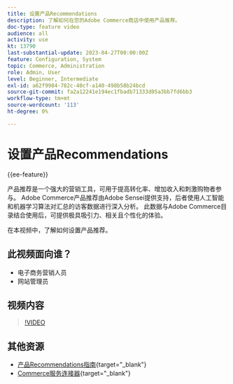 ```yaml
---
title: 设置产品Recommendations
description: 了解如何在您的Adobe Commerce商店中使用产品推荐。
doc-type: feature video
audience: all
activity: use
kt: 13790
last-substantial-update: 2023-04-27T00:00:00Z
feature: Configuration, System
topic: Commerce, Administration
role: Admin, User
level: Beginner, Intermediate
exl-id: a62f9984-782c-40cf-a140-498b58b24bcd
source-git-commit: fa2a12241e194ec1fbadb71333d05a3bb7fd6bb3
workflow-type: tm+mt
source-wordcount: '113'
ht-degree: 0%

---
```


# 设置产品Recommendations

{{ee-feature}}

产品推荐是一个强大的营销工具，可用于提高转化率、增加收入和刺激购物者参与。 Adobe Commerce产品推荐由Adobe Sensei提供支持，后者使用人工智能和机器学习算法对汇总的访客数据进行深入分析。 此数据与Adobe Commerce目录结合使用后，可提供极具吸引力、相关且个性化的体验。

在本视频中，了解如何设置产品推荐。

## 此视频面向谁？

- 电子商务营销人员
- 网站管理员

## 视频内容

>[!VIDEO](https://video.tv.adobe.com/v/343991?quality=12&learn=on)

## 其他资源

- [产品Recommendations指南](https://experienceleague.adobe.com/docs/commerce-merchant-services/product-recommendations/overview.html){target="_blank"}
- [Commerce服务连接器](https://experienceleague.adobe.com/docs/commerce-merchant-services/user-guides/integration-services/saas.html){target="_blank"}
